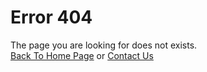# Error 404
The page you are looking for does not exists.  
[Back To Home Page](https://elevenstudio-main.github.io/) or [Contact Us]()  
